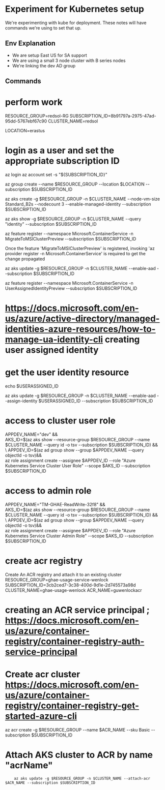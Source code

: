 # Experiment for Kubernetes setup

We're experimenting with kube for deployment. These notes will have commands we're using to set that up.

## Env Explanation
- We are setup East US for SA support
- We are using a small 3 node cluster with B series nodes
- We're linking the dev AD group

## Commands


# perform work

RESOURCE_GROUP=redsol-RG
SUBSCRIPTION_ID=8b91797a-2975-47ad-95dd-5767ebf67c90
CLUSTER_NAME=redsol

LOCATION=erastus

# login as a user and set the appropriate subscription ID
az login
az account set -s "${SUBSCRIPTION_ID}"


az group create --name $RESOURCE_GROUP --location $LOCATION --subscription $SUBSCRIPTION_ID

az aks create -g $RESOURCE_GROUP -n $CLUSTER_NAME --node-vm-size Standard_B2s --nodecount 3 --enable-managed-identity --subscription $SUBSCRIPTION_ID

az aks show -g $RESOURCE_GROUP -n $CLUSTER_NAME --query "identity" --subscription $SUBSCRIPTION_ID

az feature register --namespace Microsoft.ContainerService -n MigrateToMSIClusterPreview --subscription $SUBSCRIPTION_ID

Once the feature 'MigrateToMSIClusterPreview' is registered, invoking 'az provider register -n Microsoft.ContainerService' is required to get the change propagated



az aks update -g $RESOURCE_GROUP -n $CLUSTER_NAME --enable-aad --subscription $SUBSCRIPTION_ID

az feature register --namespace Microsoft.ContainerService -n UserAssignedIdentityPreview --subscription $SUBSCRIPTION_ID


# https://docs.microsoft.com/en-us/azure/active-directory/managed-identities-azure-resources/how-to-manage-ua-identity-cli creating user assigned identity

# get the user identity resource

 echo $USERASSIGNED_ID

az aks update -g $RESOURCE_GROUP -n $CLUSTER_NAME --enable-aad --assign-identity $USERASSIGNED_ID --subscription $SUBSCRIPTION_ID




# access to cluster user role
APPDEV_NAME="dev" && \
AKS_ID=$(az aks show --resource-group $RESOURCE_GROUP --name $CLUSTER_NAME --query id -o tsv --subscription $SUBSCRIPTION_ID) && \
APPDEV_ID=$(az ad group show --group $APPDEV_NAME --query objectId -o tsv)&& \
az role assignment create --assignee $APPDEV_ID --role "Azure Kubernetes Service Cluster User Role" --scope $AKS_ID --subscription $SUBSCRIPTION_ID

# access to admin role
APPDEV_NAME="TM-GHAE-ReadWrite-32f8" && \
AKS_ID=$(az aks show --resource-group $RESOURCE_GROUP --name $CLUSTER_NAME --query id -o tsv --subscription $SUBSCRIPTION_ID) && \
APPDEV_ID=$(az ad group show --group $APPDEV_NAME --query objectId -o tsv)&& \
az role assignment create --assignee $APPDEV_ID --role "Azure Kubernetes Service Cluster Admin Role" --scope $AKS_ID --subscription $SUBSCRIPTION_ID

# create acr registry

Create An ACR registry and attach it to an existing cluster
RESOURCE_GROUP=ghae-usage-service-wenlock
SUBSCRIPTION_ID=3cb2ced7-3c38-400d-9d1e-2d745573a98d
CLUSTER_NAME=ghae-usage-wenlock
ACR_NAME=guwenlockacr

# creating an ACR service principal ; https://docs.microsoft.com/en-us/azure/container-registry/container-registry-auth-service-principal

# Create acr cluster https://docs.microsoft.com/en-us/azure/container-registry/container-registry-get-started-azure-cli

az acr create -g $RESOURCE_GROUP --name $ACR_NAME --sku Basic --subscription $SUBSCRIPTION_ID


# Attach AKS cluster to ACR by name "acrName"
        az aks update -g $RESOURCE_GROUP -n $CLUSTER_NAME --attach-acr $ACR_NAME --subscription $SUBSCRIPTION_ID




